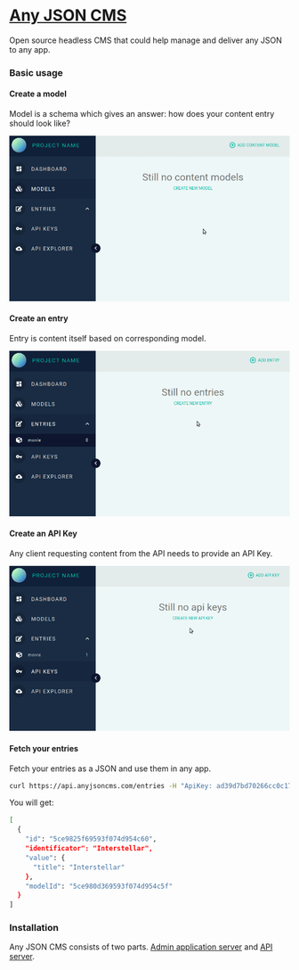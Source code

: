 # [Any JSON CMS](http://anyjsoncms.com)

Open source headless CMS that could help manage and deliver any JSON to any app.

### Basic usage

#### Create a model

Model is a schema which gives an answer: how does your content entry should look like?

![](create-model.gif)

#### Create an entry

Entry is content itself based on corresponding model.

![](create-entry.gif)

#### Create an API Key

Any client requesting content from the API needs to provide an API Key.

![](create-key.gif)

#### Fetch your entries

Fetch your entries as a JSON and use them in any app.

```sh
curl https://api.anyjsoncms.com/entries -H "ApiKey: ad39d7bd70266cc0c178260e061a3f1b42ab329e"
```

You will get:
```sh
[
  {
    "id": "5ce9825f69593f074d954c60",
    "identificator": "Interstellar",
    "value": {
      "title": "Interstellar"
    },
    "modelId": "5ce980d369593f074d954c5f"
  }
]
```

### Installation

Any JSON CMS consists of two parts. [Admin application server](https://github.com/evmizulin/cms-admin) and [API server](https://github.com/evmizulin/cms-api).
